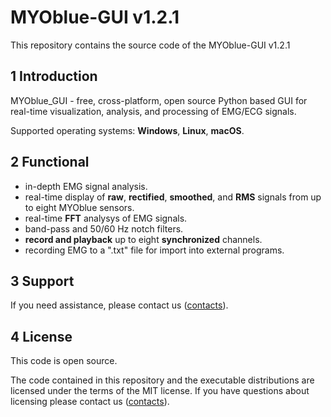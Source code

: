 # MYOblue-GUI v1.2.1

This repository contains the source code of the MYOblue-GUI v1.2.1

## 1 Introduction

MYOblue_GUI - free, cross-platform, open source Python based GUI for real-time visualization, analysis, and processing of EMG/ECG signals.

Supported operating systems: **Windows**, **Linux**, **macOS**.

## 2 Functional
- in-depth EMG signal analysis.
- real-time display of **raw**, **rectified**, **smoothed**, and **RMS** signals from up to eight MYOblue sensors.
- real-time **FFT** analysys of EMG signals.
- band-pass and 50/60 Hz notch filters.
- **record and playback** up to eight **synchronized** channels.
- recording EMG to a ".txt" file for import into external programs.

## 3 Support

If you need assistance, please contact us ([contacts](https://elemyo.com/support/contacts)).

## 4 License
This code is open source.

The code contained in this repository and the executable distributions are licensed under the terms of the MIT license. If you have questions about licensing please contact us ([contacts](https://elemyo.com/support/contacts)).
